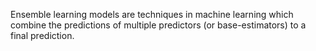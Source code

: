 Ensemble learning models are techniques in machine learning which combine the predictions of multiple predictors (or base-estimators) to a final prediction. 